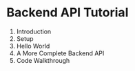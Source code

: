 # Backend API Tutorial

1. Introduction
2. Setup
3. Hello World
4. A More Complete Backend API
5. Code Walkthrough